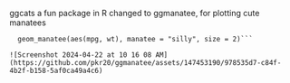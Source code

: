 ggcats a fun package in R changed to ggmanatee, for plotting cute manatees 

```   ggplot(mtcars) +
  geom_manatee(aes(mpg, wt), manatee = "silly", size = 2)``` 

![Screenshot 2024-04-22 at 10 16 08 AM](https://github.com/pkr20/ggmanatee/assets/147453190/978535d7-c84f-4b2f-b158-5af0ca49a4c6)
